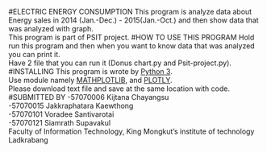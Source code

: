 #ELECTRIC ENERGY CONSUMPTION
This program is analyze data about Energy sales in 2014 (Jan.-Dec.) - 2015(Jan.-Oct.) and then show data that was analyzed with graph. <br />
This program is part of PSIT project.
#HOW TO USE THIS PROGRAM
Hold run this program and then when you want to know data that was analyzed you can print it. <br />
Have 2 file that you can run it (Donus chart.py and Psit-project.py).
#INSTALLING
This program is wrote by [Python 3](https://www.python.org/download/releases/3.0/). <br /> 
Use module namely [MATHPLOTLIB](http://matplotlib.org/users/installing.html), and [PLOTLY](https://plot.ly/python/getting-started/).<br />
Please download text file and save at the same location with code.
#SUBMITTED BY
-57070006 Kijtana Chayangsu <br />
-57070015 Jakkraphatara Kaewthong <br />
-57070101 Voradee Santivarotai <br />
-57070121 Siamrath Supavakul <br />
Faculty of Information Technology, King Mongkut’s institute of technology Ladkrabang
